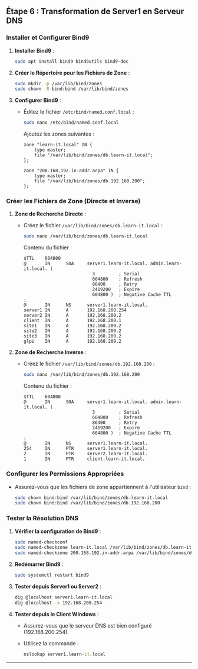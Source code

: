 ## **Étape 6 : Transformation de Server1 en Serveur DNS**

### **Installer et Configurer Bind9**

1. **Installer Bind9** :

   ```bash
   sudo apt install bind9 bind9utils bind9-doc
   ```

2. **Créer le Répertoire pour les Fichiers de Zone** :

   ```bash
   sudo mkdir -p /var/lib/bind/zones
   sudo chown -R bind:bind /var/lib/bind/zones
   ```

3. **Configurer Bind9** :

   - Éditez le fichier `/etc/bind/named.conf.local` :

     ```bash
     sudo nano /etc/bind/named.conf.local
     ```

     Ajoutez les zones suivantes :

     ```bind
     zone "learn-it.local" IN {
         type master;
         file "/var/lib/bind/zones/db.learn-it.local";
     };

     zone "200.168.192.in-addr.arpa" IN {
         type master;
         file "/var/lib/bind/zones/db.192.168.200";
     };
     ```

### **Créer les Fichiers de Zone (Directe et Inverse)**

1. **Zone de Recherche Directe** :

   - Créez le fichier `/var/lib/bind/zones/db.learn-it.local` :

     ```bash
     sudo nano /var/lib/bind/zones/db.learn-it.local
     ```

     Contenu du fichier :

     ```
     $TTL    604800
     @       IN      SOA     server1.learn-it.local. admin.learn-it.local. (
                               3         ; Serial
                               604800    ; Refresh
                               86400     ; Retry
                               2419200   ; Expire
                               604800 )  ; Negative Cache TTL
     ;
     @       IN      NS      server1.learn-it.local.
     server1 IN      A       192.168.200.254
     server2 IN      A       192.168.200.2
     client  IN      A       192.168.200.1
     site1   IN      A       192.168.200.2
     site2   IN      A       192.168.200.2
     site3   IN      A       192.168.200.2
     glpi    IN      A       192.168.200.2
     ```

2. **Zone de Recherche Inverse** :

   - Créez le fichier `/var/lib/bind/zones/db.192.168.200` :

     ```bash
     sudo nano /var/lib/bind/zones/db.192.168.200
     ```

     Contenu du fichier :

     ```
     $TTL    604800
     @       IN      SOA     server1.learn-it.local. admin.learn-it.local. (
                               3         ; Serial
                               604800    ; Refresh
                               86400     ; Retry
                               2419200   ; Expire
                               604800 )  ; Negative Cache TTL
     ;
     @       IN      NS      server1.learn-it.local.
     254     IN      PTR     server1.learn-it.local.
     2       IN      PTR     server2.learn-it.local.
     1       IN      PTR     client.learn-it.local.
     ```

### **Configurer les Permissions Appropriées**

- Assurez-vous que les fichiers de zone appartiennent à l'utilisateur `bind` :

  ```bash
  sudo chown bind:bind /var/lib/bind/zones/db.learn-it.local
  sudo chown bind:bind /var/lib/bind/zones/db.192.168.200
  ```

### **Tester la Résolution DNS**

1. **Vérifier la configuration de Bind9** :

   ```bash
   sudo named-checkconf
   sudo named-checkzone learn-it.local /var/lib/bind/zones/db.learn-it.local
   sudo named-checkzone 200.168.192.in-addr.arpa /var/lib/bind/zones/db.192.168.200
   ```

2. **Redémarrer Bind9** :

   ```bash
   sudo systemctl restart bind9
   ```

3. **Tester depuis Server1 ou Server2** :

   ```bash
   dig @localhost server1.learn-it.local
   dig @localhost -x 192.168.200.254
   ```

4. **Tester depuis le Client Windows** :

   - Assurez-vous que le serveur DNS est bien configuré (192.168.200.254).
   - Utilisez la commande :

     ```cmd
     nslookup server1.learn-it.local
     ```

---
